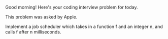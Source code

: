 
Good morning! Here's your coding interview problem for today.

This problem was asked by Apple.

Implement a job scheduler which takes in a function f and an integer n, and calls f after n milliseconds.

